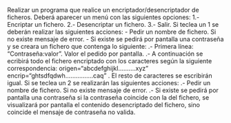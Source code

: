 Realizar un programa que realice un encriptador/desencriptador de ficheros.
    Deberá aparecer un menú con las siguientes opciones:
        1.- Encriptar un fichero.
        2.- Desencriptar un fichero.
        3.- Salir.
    Si teclea un 1 se deberán realizar las siguientes acciones:
    - Pedir un nombre de fichero. Si no existe mensaje de error.
    - Si existe se pedirá por pantalla una contraseña y se creara un fichero
      que contenga lo siguiente:
	.- Primera línea: “Contraseña:valor”. Valor el pedido por pantalla.
	.- A continuación se ecribirá todo el fichero encriptado con los
           caracteres según la siguiente correspondencia:
                origen=“abcdefghijkl……….xyz”
                encrip=“ghtsdfqdwh…………….caq” .
            El resto de caracteres se escribirán igual.
    Si se teclea un 2 se realizarán las siguientes acciones:
    .- Pedir un nombre de fichero. Si no existe mensaje de error.
    .- Si existe se pedirá por pantalla una contraseña si la contraseña
    coincide con la del fichero, se visualizará por pantalla el contenido 
    desencriptado del fichero, sino coincide el mensaje de contraseña no valida.